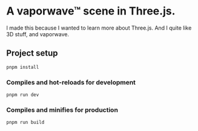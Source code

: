 ﻿# A vaporwave™ scene in Three.js.
 I made this because I wanted to learn more about Three.js. And I quite like 3D stuff, and vaporwave.
## Project setup
```
pnpm install
```

### Compiles and hot-reloads for development
```
pnpm run dev
```

### Compiles and minifies for production
```
pnpm run build
```
